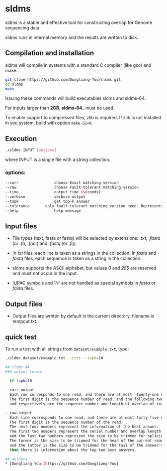 # sldms

sldms is a stable and effective tool for constructing overlap for Genome sequencing data.

sldms runs in internal memory and the results are written to disk.

## Compilation and installation

sldms will compile in systems with a standard C compiler (like gcc) and make. 

```sh
git clone https://github.com/Dongliang-You/sldms.git
cd sldms
make 
```
Issuing these commands will build executables sldms and sldms-64.

For inputs larger than **2GB**, **sldms-64_** must be used.

To enable support to compressed files, zlib is required.  If zlib is
not installed in you system, build with option ``make GZ=0``.

## Execution

```sh
./sldms INPUT [options]
```
where INPUT is a single file with a string collection.

### options:

```sh
--corr                choose Exact matching version
--raw                 choose Fault-tolerant matching version
--time                output time (seconds)
--verbose             verbose output
--topk                get top-k answer
--tolerance	      only fault-tolerant matching version need. Represents the maximum cut length allowed for sequencing data.
--help                help message
```

## Input files 

- File types (text, fasta or fastq) will be selected by extensions:
  _.txt_, _.fasta_ (or _.fa_, _.fna._) and _.fastq_ (or _.fq_).

- In _txt_ files, each line is taken as a strings in the collection.
  In _fasta_ and _fastq_ files, each sequence is taken as a string in the
  collection.

- sldms supports the ASCII alphabet, but values _0_ and _255_ are
  reserved and must not occur in the input.

- IUPAC symbols and 'N' are not handled as special symbols in _fasta_
  or _fastq_ files.

## Output files 
- Output files are written by default in the current directory. filename is tempout.txt.

## quick test

To run a test with all strings from ``dataset/example.txt``, type:

```sh
./sldms dataset/example.txt --corr --topk=10
```

```sh
## sldms ##
### output format

  if topk=10
  
- corr-output
  Each row corresponds to one read, and there are at most  twenty-one digits. 
  The first digit is the sequence number of read, and the following two digits are in a group, 
  and respectively are the sequence number and length of overlap of read with the best overlap information.

- raw-output
  Each line corresponds to one read, and there are at most forty-five digits.
  The first digit is the sequence number of the read, 
  The next four numbers represent the information of the best answer. 
  The first two numbers represent the serial number and overlap length of the read, 
  and the last two numbers represent the size to be trimmed for splicing the answer-read and the current-read. 
  The former is the size to be trimmed for the head of the current-read, 
  and the latter is the size to be trimmed for the tail of the answer-read.
  then there is information about the top ten best answers.

## authors
* [Dongliang You](https://github.com/Dongliang-You)


